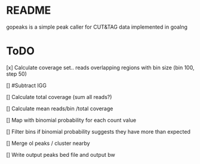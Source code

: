 # README

gopeaks is a simple peak caller for CUT&TAG data implemented in goalng

# ToDO

[x] Calculate coverage set.. reads overlapping regions with bin size (bin 100, step 50)

[] #Subtract IGG

[] Calculate total coverage (sum all reads?)

[] Calculate mean reads/bin /total coverage 

[] Map with binomial probability for each count value

[] Filter bins if binomial probability suggests they have more than expected

[] Merge ol peaks / cluster nearby

[] Write output peaks bed file and output bw

    





